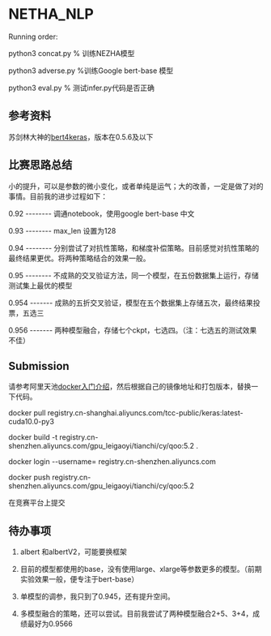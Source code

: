 # NETHA_NLP
Running order:


python3 concat.py   % 训练NEZHA模型


python3 adverse.py  %训练Google bert-base 模型


python3 eval.py     % 测试infer.py代码是否正确

## 参考资料
苏剑林大神的[bert4keras](https://github.com/bojone/bert4keras)，版本在0.5.6及以下



## 比赛思路总结
小的提升，可以是参数的微小变化，或者单纯是运气；大的改善，一定是做了对的事情。目前我的进步过程如下：

0.92 --------     调通notebook，使用google bert-base 中文

0.93 --------      max_len 设置为128

0.94 --------     分别尝试了对抗性策略，和梯度补偿策略。目前感觉对抗性策略的最终结果更优。将两种策略结合的效果一般。

0.95 --------      不成熟的交叉验证方法，同一个模型，在五份数据集上运行，存储测试集上最优的模型

0.954 -------       成熟的五折交叉验证，模型在五个数据集上存储五次，最终结果投票，五选三

0.956 -------       两种模型融合，存储七个ckpt，七选四。（注：七选五的测试效果不佳）



## Submission
请参考阿里天池[docker入门介绍](https://tianchi.aliyun.com/competition/entrance/231759/tab/174?spm=5176.12586973.0.0.53c765fdfcp96c)，然后根据自己的镜像地址和打包版本，替换一下代码。

docker pull registry.cn-shanghai.aliyuncs.com/tcc-public/keras:latest-cuda10.0-py3


docker build -t registry.cn-shenzhen.aliyuncs.com/gpu_leigaoyi/tianchi/cy/qoo:5.2 .

docker login --username=<your user name> registry.cn-shenzhen.aliyuncs.com
  
docker push registry.cn-shenzhen.aliyuncs.com/gpu_leigaoyi/tianchi/cy/qoo:5.2

在竞赛平台上提交

## 待办事项
1. albert 和albertV2，可能要换框架

2. 目前的模型都使用的base，没有使用large、xlarge等参数更多的模型。（前期实验效果一般，便专注于bert-base）

3. 单模型的调参，我只到了0.945，还有提升空间。

4. 多模型融合的策略，还可以尝试。目前我尝试了两种模型融合2+5、3+4，成绩最好为0.9566

